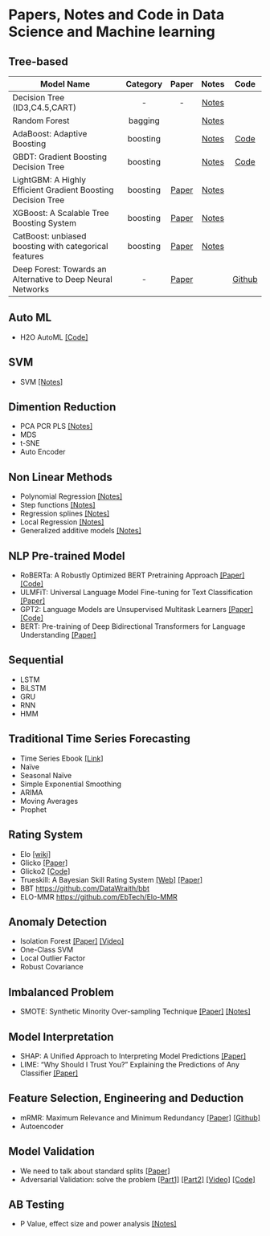 # Papers, Notes and Code in Data Science and Machine learning

## Tree-based

|Model Name | Category | Paper  | Notes   | Code  |
|---|:---:|:---:|:---:|:---:|
| Decision Tree (ID3,C4.5,CART) | -  | -  | [Notes](notes/tree_based/decision_tree.md)   |   |
| Random Forest  |  bagging |   |  [Notes](notes/tree_based/random_forest.md)  |    |
| AdaBoost: Adaptive Boosting  |  boosting |   | [Notes](notes/tree_based/adaboost.md) | [Code](https://github.com/jinisaweaklearner/DS-ML-Paper-Note-Code/blob/master/src/AdaboostClassification.ipynb)  |
| GBDT: Gradient Boosting Decision Tree  |  boosting |   | [Notes](notes/tree_based/gbdt.md)   | [Code](https://github.com/jinisaweaklearner/DS-ML-Paper-Note-Code/blob/master/src/GradientBoostingDecisionTree(GBDT).ipynb)  |
| LightGBM: A Highly Efficient Gradient Boosting Decision Tree |  boosting |[Paper](https://papers.nips.cc/paper/6907-lightgbm-a-highly-efficient-gradient-boosting-decision-tree.pdf) |  [Notes](notes/tree_based/lightgbm.md)  |   |
| XGBoost: A Scalable Tree Boosting System  |  boosting | [Paper](https://arxiv.org/pdf/1603.02754.pdf)  | [Notes](notes/tree_based/xgboost.md)   |   |
| CatBoost: unbiased boosting with categorical features  |  boosting | [Paper](https://arxiv.org/pdf/1706.09516.pdf) | [Notes](notes/tree_based/catboost.md)   |   |
| Deep Forest: Towards an Alternative to Deep Neural Networks  |  - | [Paper](https://arxiv.org/pdf/1702.08835v2.pdf) |  |[Github](https://github.com/kingfengji/gcForest)  |


## Auto ML
- H2O AutoML [[Code]](http://docs.h2o.ai/h2o/latest-stable/h2o-docs/automl.html) 

## SVM
- SVM [[Notes]](notes/svm.md)

## Dimention Reduction
- PCA PCR PLS [[Notes]](notes/dimention_reduction.md)
- MDS
- t-SNE
- Auto Encoder

## Non Linear Methods
- Polynomial Regression [[Notes]](notes/nonlinear_methods.md)
- Step functions [[Notes]](notes/nonlinear_methods.md)
- Regression splines [[Notes]](notes/nonlinear_methods.md)
- Local Regression [[Notes]](notes/nonlinear_methods.md)
- Generalized additive models [[Notes]](notes/nonlinear_methods.md)

## NLP Pre-trained Model
- RoBERTa: A Robustly Optimized BERT Pretraining Approach [[Paper]](https://arxiv.org/pdf/1907.11692.pdf) [[Code]](src/RoBERTa_multi_class_yelp5.ipynb) 
- ULMFiT: Universal Language Model Fine-tuning for Text Classification [[Paper]](https://arxiv.org/pdf/1801.06146.pdf)
- GPT2: Language Models are Unsupervised Multitask Learners [[Paper]](https://d4mucfpksywv.cloudfront.net/better-language-models/language_models_are_unsupervised_multitask_learners.pdf) [[Code]](https://github.com/openai/gpt-2)
- BERT: Pre-training of Deep Bidirectional Transformers for
Language Understanding [[Paper]](https://arxiv.org/pdf/1810.04805.pdf)

## Sequential
- LSTM 
- BiLSTM
- GRU
- RNN
- HMM

## Traditional Time Series Forecasting
- Time Series Ebook [[Link]](https://otexts.com/fpp2/ets-forecasting.html)
- Naïve 
- Seasonal Naïve
- Simple Exponential Smoothing
- ARIMA
- Moving Averages 
- Prophet

## Rating System
- Elo [[wiki]](https://en.wikipedia.org/wiki/Elo_rating_system)
- Glicko [[Paper]](http://www.glicko.net/research/acjpaper.pdf)
- Glicko2 [[Code]](https://bitbucket.org/deepy/glicko2/src/default/)
- Trueskill: A Bayesian Skill Rating System  [[Web]](https://trueskill.org/) [[Paper]](https://www.microsoft.com/en-us/research/wp-content/uploads/2007/01/NIPS2006_0688.pdf)
- BBT https://github.com/DataWraith/bbt
- ELO-MMR https://github.com/EbTech/Elo-MMR


## Anomaly Detection
- Isolation Forest [[Paper]](https://cs.nju.edu.cn/zhouzh/zhouzh.files/publication/icdm08b.pdf?q=isolation-forest) [[Video]](https://www.youtube.com/watch?v=5p8B2Ikcw-k) 
- One-Class SVM
- Local Outlier Factor
- Robust Covariance


## Imbalanced Problem
* SMOTE: Synthetic Minority Over-sampling Technique [[Paper]](https://arxiv.org/pdf/1106.1813.pdf) [[Notes]](notes/Smote.md)

## Model Interpretation
* SHAP: A Unified Approach to Interpreting Model
Predictions [[Paper]](https://arxiv.org/pdf/1705.07874.pdf)
* LIME: “Why Should I Trust You?”
Explaining the Predictions of Any Classifier [[Paper]](https://cs.nju.edu.cn/zhouzh/zhouzh.files/publication/icdm08b.pdf?q=isolation-forest)

## Feature Selection, Engineering and Deduction
- mRMR: Maximum Relevance and Minimum Redundancy [[Paper]](http://home.penglab.com/papersall/docpdf/2005_TPAMI_FeaSel.pdf) [[Github]](https://github.com/fbrundu/pymrmr)
- Autoencoder

## Model Validation
- We need to talk about standard splits [[Paper]](https://pdfs.semanticscholar.org/94be/fec2a6d96e3a60fb8b77f2e161666743c1a5.pdf)
- Adversarial Validation: solve the problem  [[Part1]](http://fastml.com/adversarial-validation-part-one/) [[Part2]](http://fastml.com/adversarial-validation-part-two/) [[Video]](https://www.youtube.com/watch?v=7cUCDRaIZ7I) [[Code]](https://github.com/zjost/blog_code/blob/master/adversarial_validation/adversarial-validation-example.ipynb)

## AB Testing 
-  P Value, effect size and power analysis [[Notes]](notes/p_value.md)


